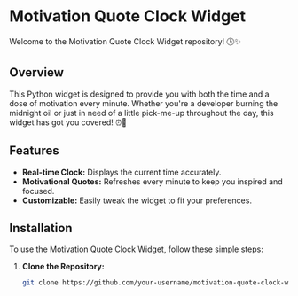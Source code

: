 # Motivation Quote Clock Widget

Welcome to the Motivation Quote Clock Widget repository! 🕒✨

## Overview

This Python widget is designed to provide you with both the time and a dose of motivation every minute. Whether you're a developer burning the midnight oil or just in need of a little pick-me-up throughout the day, this widget has got you covered! ⏰💪

## Features

- **Real-time Clock:** Displays the current time accurately.
- **Motivational Quotes:** Refreshes every minute to keep you inspired and focused.
- **Customizable:** Easily tweak the widget to fit your preferences.

## Installation

To use the Motivation Quote Clock Widget, follow these simple steps:

1. **Clone the Repository:**
   ```bash
   git clone https://github.com/your-username/motivation-quote-clock-widget.git
